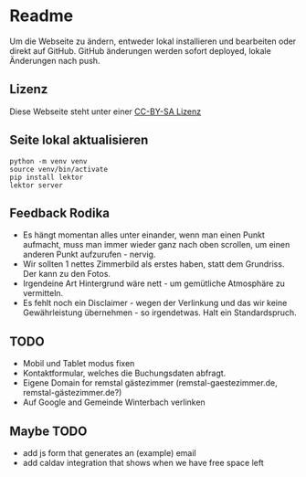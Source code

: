 # Readme

Um die Webseite zu ändern, entweder lokal installieren und bearbeiten oder direkt auf GitHub. GitHub änderungen werden sofort deployed, lokale Änderungen nach push.

## Lizenz

Diese Webseite steht unter einer [CC-BY-SA Lizenz](https://creativecommons.org/licenses/by-sa/4.0/deed.de)

## Seite lokal aktualisieren

    python -m venv venv
    source venv/bin/activate
    pip install lektor
    lektor server

## Feedback Rodika

- Es hängt momentan alles unter einander, wenn man einen Punkt aufmacht, muss man immer wieder ganz nach oben scrollen, um einen anderen Punkt aufzurufen - nervig.
- Wir sollten 1 nettes Zimmerbild als erstes haben, statt dem Grundriss. Der kann zu den Fotos.
- Irgendeine Art Hintergrund wäre nett - um gemütliche Atmosphäre zu vermitteln.
- Es fehlt noch ein Disclaimer - wegen der Verlinkung und das wir keine Gewährleistung übernehmen - so irgendetwas. Halt ein Standardspruch.

## TODO

- Mobil und Tablet modus fixen
- Kontaktformular, welches die Buchungsdaten abfragt.
- Eigene Domain for remstal gästezimmer (remstal-gaestezimmer.de, remstal-gästezimmer.de?)
- Auf Google and Gemeinde Winterbach verlinken

## Maybe TODO

- add js form that generates an (example) email
- add caldav integration that shows when we have free space left
